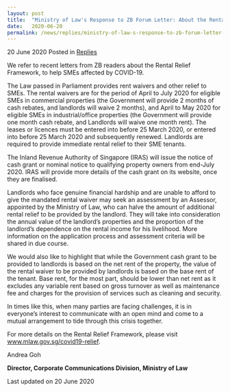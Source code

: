 ```yaml
---
layout: post
title:  "Ministry of Law's Response to ZB Forum Letter: About the Rental Relief Framework"
date:   2020-06-20
permalink: /news/replies/ministry-of-law-s-response-to-zb-forum-letter-rental-relief-framework
---
```


20 June 2020 Posted in [Replies](/news/replies)  

We refer to recent letters from ZB readers about the Rental Relief Framework, to help SMEs affected by COVID-19.

The Law passed in Parliament provides rent waivers and other relief to SMEs.  The rental waivers are for the period of April to July 2020 for eligible SMEs in commercial properties (the Government will provide 2 months of cash rebates, and landlords will waive 2 months), and April to May 2020 for eligible SMEs in industrial/office properties (the Government will provide one month cash rebate, and Landlords will waive one month rent). The leases or licences must be entered into before 25 March 2020, or entered into before 25 March 2020 and subsequently renewed. Landlords are required to provide immediate rental relief to their SME tenants.

The Inland Revenue Authority of Singapore (IRAS) will issue the notice of cash grant or nominal notice to qualifying property owners from end-July 2020. IRAS will provide more details of the cash grant on its website, once they are finalised.

Landlords who face genuine financial hardship and are unable to afford to give the mandated rental waiver may seek an assessment by an Assessor, appointed by the Ministry of Law, who can halve the amount of additional rental relief to be provided by the landlord. They will take into consideration the annual value of the landlord’s properties and the proportion of the landlord’s dependence on the rental income for his livelihood. More information on the application process and assessment criteria will be shared in due course.

We would also like to highlight that while the Government cash grant to be provided to landlords is based on the net rent of the property, the value of the rental waiver to be provided by landlords is based on the base rent of the tenant. Base rent, for the most part, should be lower than net rent as it excludes any variable rent based on gross turnover as well as maintenance fee and charges for the provision of services such as cleaning and security.

In times like this, when many parties are facing challenges, it is in everyone’s interest to communicate with an open mind and come to a mutual arrangement to tide through this crisis together.

For more details on the Rental Relief Framework, please visit www.mlaw.gov.sg/covid19-relief.

Andrea Goh

**Director, Corporate Communications Division, Ministry of Law**


<p class="right-side-updated">Last updated on 20 June 2020</p>
